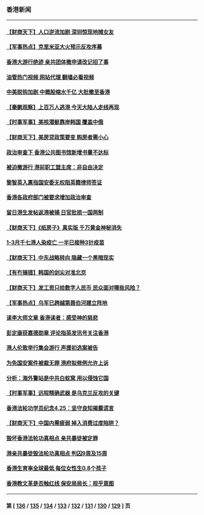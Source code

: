### 香港新闻
---
#### [【财商天下】人口逆流加剧 深圳惊现地摊女友](../../pages/ncid1349362/n13986660.md?05031245) 
#### [【军事热点】克里米亚大火预示反攻序幕](../../pages/ncid1349362/n13986339.md?05031245) 
#### [香港大游行绝迹 亲共团体撤申请改记招了事](../../pages/ncid1349362/n13986482.md?05031245) 
#### [油管热门视频 网站代理 翻墙必看视频](http://138.2.39.72:81/youtube.html?epic-marker?05031245)
#### [中美脱钩加剧 中概股缩水千亿 大批撤至香港](../../pages/ncid1349362/n13986025.md?05031245) 
#### [【秦鹏观察】上百万人逃港 今天大陆人走线再现](../../pages/ncid1349362/n13986092.md?05031245) 
#### [【时事军事】美核潜艇靠岸韩国 覆盖中俄](../../pages/ncid1349362/n13984911.md?05031245) 
#### [【财商天下】美房贷政策要变 购房者需小心](../../pages/ncid1349362/n13984651.md?05031245) 
#### [政治审查下 香港公共图书馆新增书量不达标](../../pages/ncid1349362/n13984528.md?05031245) 
#### [被迫撤游行 港前职工盟主席：非自由决定](../../pages/ncid1349362/n13984510.md?05031245) 
#### [黎智英入禀指国安委无权阻英籍律师签证](../../pages/ncid1349362/n13984474.md?05031245) 
#### [香港各政府部门被要求增加政治审查](../../pages/ncid1349362/n13984201.md?05031245) 
#### [留日港生发帖返港被捕 日官批损一国两制](../../pages/ncid1349362/n13984109.md?05031245) 
#### [【财商天下】《纸房子》真实版 千万黄金神秘消失](../../pages/ncid1349362/n13984013.md?05031245) 
#### [1-3月千七港人染疫亡 一半已接种3针疫苗](../../pages/ncid1349362/n13983232.md?05031245) 
#### [【财商天下】中东战略转向 隐藏一个黑暗现实](../../pages/ncid1349362/n13983027.md?05031245) 
#### [【有冇搞错】韩国的剑尖对准北京](../../pages/ncid1349362/n13982862.md?05031245) 
#### [【财商天下】发工资只给数字人民币 民众面对哪些风险？](../../pages/ncid1349362/n13981553.md?05031245) 
#### [【军事热点】乌军已跨越第聂伯河建立阵地](../../pages/ncid1349362/n13981169.md?05031245) 
#### [读李大师文章 香港读者：感受神的慈悲](../../pages/ncid1349362/n13980050.md?05031245) 
#### [彭定康获嘉德勋章 评论指英发讯号关注香港](../../pages/ncid1349362/n13980946.md?05031245) 
#### [港人伦敦举行集会游行 声援初选案被告](../../pages/ncid1349362/n13980064.md?05031245) 
#### [为免国安案件被裁无罪 港府拟修例允许上诉](../../pages/ncid1349362/n13979984.md?05031245) 
#### [分析：海外警站是中共白蚁窝 用以侵蚀它国](../../pages/ncid1349362/n13979796.md?05031245) 
#### [【时事军事】远程精确武器 是乌克兰反攻的关键](../../pages/ncid1349362/n13979274.md?05031245) 
#### [香港法轮功学员纪念4.25：坚守良知揭露谎言](../../pages/ncid1349362/n13979566.md?05031245) 
#### [【财商天下】中国内需疲弱 掉入消费过度陷阱？](../../pages/ncid1349362/n13979257.md?05031245) 
#### [毁坏香港法轮功真相点 亲共暴徒被定罪](../../pages/ncid1349362/n13978994.md?05031245) 
#### [港亲共暴徒毁法轮功真相点 判囚9周及15周](../../pages/ncid1349362/n13978841.md?05031245) 
#### [香港生育率全球最低 每位女性生0.8个孩子](../../pages/ncid1349362/n13978681.md?05031245) 
#### [香港教文革是否触红线 保安局局长：视乎意图](../../pages/ncid1349362/n13978656.md?05031245) 

---
#### 第 [ [136](./136.md?05031245) / [135](./135.md?05031245) / [134](./134.md?05031245) / [133](./133.md?05031245) / [132](./132.md?05031245) / [131](./131.md?05031245) / [130](./130.md?05031245) / [129](./129.md?05031245) ] 页

